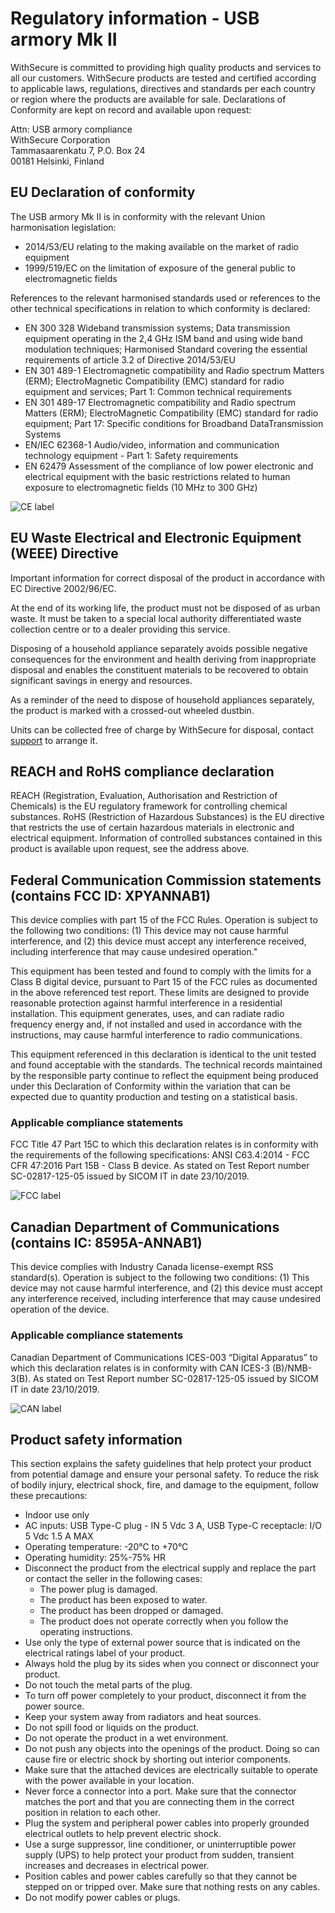 # Regulatory information - USB armory Mk II

WithSecure is committed to providing high quality products and services to all
our customers. WithSecure products are tested and certified according to
applicable laws, regulations, directives and standards per each country or
region where the products are available for sale. Declarations of Conformity
are kept on record and available upon request:

Attn: USB armory compliance  
WithSecure Corporation  
Tammasaarenkatu 7, P.O. Box 24  
00181 Helsinki, Finland

## EU Declaration of conformity

The USB armory Mk II is in conformity with the relevant Union harmonisation
legislation:

* 2014/53/EU relating to the making available on the market of radio equipment
* 1999/519/EC on the limitation of exposure of the general public to electromagnetic fields

References to the relevant harmonised standards used or references to the other
technical specifications in relation to which conformity is declared:

* EN 300 328  Wideband transmission systems; Data transmission equipment operating in the 2,4 GHz ISM band and using wide band modulation techniques; Harmonised Standard covering the essential requirements of article 3.2 of Directive 2014/53/EU 
* EN 301 489-1 Electromagnetic compatibility and Radio spectrum Matters (ERM); ElectroMagnetic Compatibility (EMC) standard for radio equipment and services; Part 1: Common technical requirements
* EN 301 489-17  Electromagnetic compatibility and Radio spectrum Matters (ERM); ElectroMagnetic Compatibility (EMC) standard for radio equipment; Part 17: Specific conditions for Broadband DataTransmission Systems
* EN/IEC 62368-1 Audio/video, information and communication technology equipment - Part 1: Safety requirements
* EN 62479  Assessment of the compliance of low power electronic and electrical equipment with the basic restrictions related to human exposure to electromagnetic fields (10 MHz to 300 GHz)

![CE label](images/ce_label.png)

## EU Waste Electrical and Electronic Equipment (WEEE) Directive

Important information for correct disposal of the product in accordance with EC
Directive 2002/96/EC.

At the end of its working life, the product must not be disposed of as urban
waste. It must be taken to a special local authority differentiated waste
collection centre or to a dealer providing this service.

Disposing of a household appliance separately avoids possible negative
consequences for the environment and health deriving from inappropriate
disposal and enables the constituent materials to be recovered to obtain
significant savings in energy and resources.

As a reminder of the need to dispose of household appliances separately, the
product is marked with a crossed-out wheeled dustbin.

Units can be collected free of charge by WithSecure for disposal, contact
[support](https://github.com/usbarmory/usbarmory/wiki#support) to arrange it.

## REACH and RoHS compliance declaration

REACH (Registration, Evaluation, Authorisation and Restriction of Chemicals) is
the EU regulatory framework for controlling chemical substances. RoHS
(Restriction of Hazardous Substances) is the EU directive that restricts the
use of certain hazardous materials in electronic and electrical equipment.
Information of controlled substances contained in this product is available
upon request, see the address above.

## Federal Communication Commission statements (contains FCC ID: XPYANNAB1)

This device complies with part 15 of the FCC Rules. Operation is subject to the
following two conditions: (1) This device may not cause harmful interference,
and (2) this device must accept any interference received, including
interference that may cause undesired operation."

This equipment has been tested and found to comply with the limits for a Class
B digital device, pursuant to Part 15 of the FCC rules as documented in the
above referenced test report. These limits are designed to provide reasonable
protection against harmful interference in a residential installation. This
equipment generates, uses, and can radiate radio frequency energy and, if not
installed and used in accordance with the instructions, may cause harmful
interference to radio communications.

This equipment referenced in this declaration is identical to the unit tested
and found acceptable with the standards. The technical records maintained by
the responsible party continue to reflect the equipment being produced under
this Declaration of Conformity within the variation that can be expected due to
quantity production and testing on a statistical basis.

### Applicable compliance statements

FCC Title 47 Part 15C to which this declaration relates is in conformity with
the requirements of the following specifications: ANSI C63.4:2014 - FCC CFR
47:2016 Part 15B - Class B device. As stated on Test Report number
SC-02817-125-05 issued by SICOM IT in date 23/10/2019.

![FCC label](images/fcc_label.png)

## Canadian Department of Communications (contains IC: 8595A-ANNAB1)

This device complies with Industry Canada license-exempt RSS standard(s).
Operation is subject to the following two conditions: (1) This device may not
cause harmful interference, and (2) this device must accept any interference
received, including interference that may cause undesired operation of the
device.

### Applicable compliance statements

Canadian Department of Communications ICES-003 “Digital Apparatus” to which
this declaration relates is in conformity with CAN ICES-3 (B)/NMB-3(B). As
stated on Test Report number SC-02817-125-05 issued by SICOM IT in date
23/10/2019.

![CAN label](images/can_label.png)

## Product safety information

This section explains the safety guidelines that help protect your product from
potential damage and ensure your personal safety. To reduce the risk of bodily
injury, electrical shock, fire, and damage to the equipment, follow these
precautions:

* Indoor use only
* AC inputs: USB Type-C plug - IN 5 Vdc 3 A, USB Type-C receptacle: I/O 5 Vdc 1.5 A MAX
* Operating temperature: -20°C to +70°C
* Operating humidity: 25%-75% HR
* Disconnect the product from the electrical supply and replace the part or contact the seller in the following cases:
  * The power plug is damaged.
  * The product has been exposed to water.
  * The product has been dropped or damaged.
  * The product does not operate correctly when you follow the operating instructions.
* Use only the type of external power source that is indicated on the electrical ratings label of your product.
* Always hold the plug by its sides when you connect or disconnect your product.
* Do not touch the metal parts of the plug.
* To turn off power completely to your product, disconnect it from the power source.
* Keep your system away from radiators and heat sources.
* Do not spill food or liquids on the product.
* Do not operate the product in a wet environment.
* Do not push any objects into the openings of the product. Doing so can cause fire or electric shock by shorting out interior components.
* Make sure that the attached devices are electrically suitable to operate with the power available in your location.
* Never force a connector into a port. Make sure that the connector matches the port and that you are connecting them in the correct position in relation to each other.
* Plug the system and peripheral power cables into properly grounded electrical outlets to help prevent electric shock.
* Use a surge suppressor, line conditioner, or uninterruptible power supply (UPS) to help protect your product from sudden, transient increases and decreases in electrical power.
* Position cables and power cables carefully so that they cannot be stepped on or tripped over. Make sure that nothing rests on any cables.
* Do not modify power cables or plugs.
